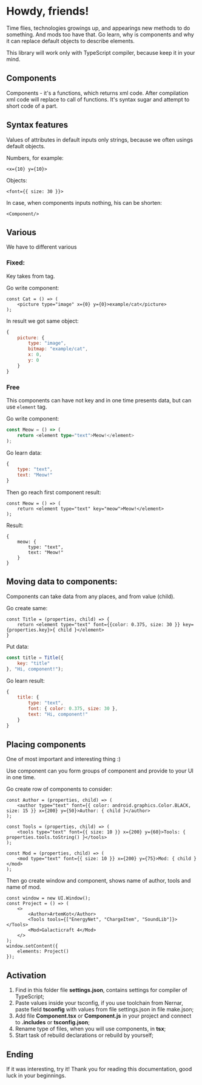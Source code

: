 # Howdy, friends!
Time flies, technologies growings up, and appearings new methods to do something. And mods too have that.
Go learn, why is components and why it can replace default objects to describe elements.

This library will work only with TypeScript compiler, because keep it in your mind.

## Components
Components - it's a functions, which returns xml code. After compilation xml code will replace to call of functions. It's syntax sugar and attempt to short code of a part.

## Syntax features

Values of attributes in default inputs only strings, because we often usings default objects.

Numbers, for example: 
```tsx
<x={10} y={10}>
```

Objects:
```tsx
<font={{ size: 30 }}>
```  

In case, when components inputs nothing, his can be shorten:
```tsx
<Component/>
```

## Various
We have to different various

### Fixed:
Key takes from tag.

Go write component:
```tsx
const Cat = () => (
    <picture type="image" x={0} y={0}>example/cat</picture>
);
```
In result we got same object:
```js
{
    picture: {
        type: "image",
        bitmap: "example/cat",
        x: 0,
        y: 0
    }
}
```
### Free
This components can have not key and in one time presents data, but can use `element` tag.

Go write component:
```ts
const Meow = () => (
    return <element type="text">Meow!</element>
);
```
Go learn data:
```js
{
    type: "text",
    text: "Meow!"
}
```
Then go reach first component result:
```tsx
const Meow = () => (
    return <element type="text" key="meow">Meow!</element>
);
```
Result:
```tsx
{
    meow: {
        type: "text",
        text: "Meow!"
    }
}
```
## Moving data to components:
Components can take data from any places, and from value (child).

Go create same:
```tsx
const Title = (properties, child) => {
    return <element type="text" font={{color: 0.375, size: 30 }} key={properties.key}>{ child }</element>
}
```
Put data:
```js
const title = Title({
    key: "title"
}, "Hi, component!");
```
Go learn result:
```js
{
    title: {
        type: "text",
        font: { color: 0.375, size: 30 },
        text: "Hi, component!"
    }
}
```
## Placing components
One of most important and interesting thing :)

Use component can you form groups of component and provide to your UI in one time. 

Go create row of components to consider:
```tsx
const Author = (properties, child) => (
    <author type="text" font={{ color: android.graphics.Color.BLACK, size: 15 }} x={200} y={50}>Author: { child }</author>
);

const Tools = (properties, child) => (
    <tools type="text" font={{ size: 10 }} x={200} y={60}>Tools: { properties.tools.toString() }</tools>
);

const Mod = (properties, child) => (
    <mod type="text" font={{ size: 10 }} x={200} y={75}>Mod: { child }</mod>
);
```
Then go create window and component, shows name of author, tools and name of mod.
```tsx
const window = new UI.Window();
const Project = () => (
    <> 
        <Author>ArtemKot</Author>
        <Tools tools={["EnergyNet", "ChargeItem", "SoundLib"]}></Tools>
        <Mod>Galacticraft 4</Mod>
    </>
);
window.setContent({
    elements: Project()
});
```

## Activation
1. Find in this folder file **settings.json**, contains settings for compiler of TypeScript;
2. Paste values inside your tsconfig, if you use toolchain from Nernar, paste field **tsconfig** with values from file settings.json in file make.json;
3. Add file **Component.tsx** or **Component.js** in your project and connect to **.includes** or **tsconfig.json**;
4. Rename type of files, when you will use components, in **tsx**;
5. Start task of rebuild declarations or rebuild by yourself;
## Ending
If it was interesting, try it! Thank you for reading this documentation, good luck in your beginnings. 